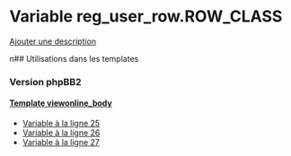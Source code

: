 # Variable reg_user_row.ROW_CLASS
[Ajouter une description](https://fa-tvars.appspot.com/reg_user_row.ROW_CLASS)

n## Utilisations dans les templates

### Version phpBB2

#### [Template viewonline_body](subsilver/viewonline_body.md)
* [Variable à la ligne 25](../subsilver/viewonline_body.tpl#L25)
* [Variable à la ligne 26](../subsilver/viewonline_body.tpl#L26)
* [Variable à la ligne 27](../subsilver/viewonline_body.tpl#L27)